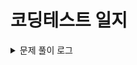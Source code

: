 # 코딩테스트 일지

<details>
<summary>문제 풀이 로그</summary>
<div markdown="1">       
<p>2022/11/09</p>
<p>완전탐색 : </p>
<p>2022/11/09</p>
<p>2022/11/09</p>
<p>dp : 1</p>
<p>dp : 1</p>
</div>
</details>




